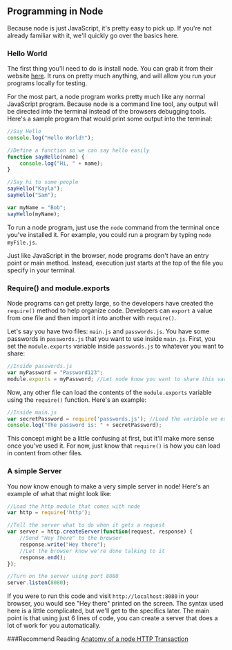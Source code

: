 ## Programming in Node

Because node is just JavaScript, it's pretty easy to pick up. If you're not already familiar with it, we'll quickly go over the basics here.

### Hello World
The first thing you'll need to do is install node. You can grab it from their website [here](https://nodejs.org/en/).  It runs on pretty much anything, and will allow you run your programs locally for testing.

For the most part, a node program works pretty much like any normal JavaScript program. Because node is a command line tool, any output will be directed into the terminal instead of the browsers debugging tools. Here's a sample program that would print some output into the terminal:

```js
//Say Hello
console.log("Hello World!");

//Define a function so we can say hello easily
function sayHello(name) {
	console.log("Hi, " + name);
}

//Say hi to some people
sayHello("Kayla");
sayHello("Sam");

var myName = "Bob";
sayHello(myName);
```
To run a node program, just use the `node` command from the terminal once you've installed it. For example, you could run a program by typing `node myFile.js`.

Just like JavaScript in the browser, node programs don't have an entry point or main method. Instead, execution just starts at the top of the file you specify in your terminal.


### Require() and module.exports

Node programs can get pretty large, so the developers have created the  `require()` method to help organize code. Developers can `export` a value from one file and then import it into another with `require()`.

Let's say you have two files: `main.js` and `passwords.js`. You have some passwords in `passwords.js` that you want to use inside `main.js`. First, you set the `module.exports` variable inside `passwords.js` to whatever you want to share:

```js
//Inside passwords.js
var myPassword = "Password123";
module.exports = myPassword; //Let node know you want to share this variable with other files
```
Now, any other file can load the contents of the `module.exports` variable using the `require()` function. Here's an example:

```js
//Inside main.js
var secretPassword = require('passwords.js'); //Load the variable we exported
console.log("The password is: " + secretPassword);
```

This concept might be a little confusing at first, but it'll make more sense once you've used it. For now, just know that `require()` is how you can load in content from other files.

### A simple Server
You now know enough to make a very simple server in node! Here's an example of what that might look like:

```js
//Load the http module that comes with node
var http = require('http');

//Tell the server what to do when it gets a request
var server = http.createServer(function(request, response) {
	//Send "Hey There" to the browser
	response.write("Hey there");
	//Let the browser know we're done talking to it
	response.end();
});

//Turn on the server using port 8080
server.listen(8080);
```

If you were to run this code and visit `http://localhost:8080` in your browser, you would see "Hey there" printed on the screen.  The syntax used here is a little complicated, but we'll get to the specifics later. The main point is that using just 6 lines of code, you can create a server that does a lot of work for you automatically.


###Recommend Reading
[Anatomy of a node HTTP Transaction](https://nodejs.org/en/docs/guides/anatomy-of-an-http-transaction/)
